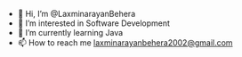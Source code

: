 - 👋 Hi, I’m @LaxminarayanBehera
- 👀 I’m interested in Software Development
- 🌱 I’m currently learning Java
- 📫 How to reach me laxminarayanbehera2002@gmail.com

<!---
LaxminarayanBehera/LaxminarayanBehera is a ✨ special ✨ repository because its `README.md` (this file) appears on your GitHub profile.
You can click the Preview link to take a look at your changes.
--->
